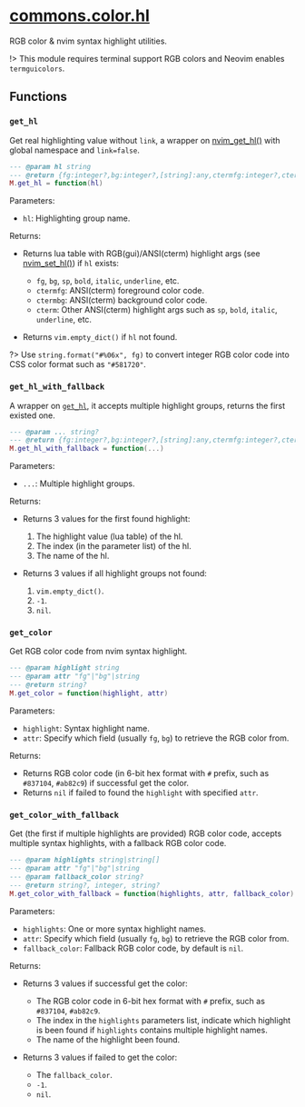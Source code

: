<!-- markdownlint-disable MD001 MD013 MD034 MD033 MD051 MD024 -->

# [commons.color.hl](https://github.com/linrongbin16/commons.nvim/blob/main/lua/commons/color/hl.lua)

RGB color & nvim syntax highlight utilities.

!> This module requires terminal support RGB colors and Neovim enables `termguicolors`.

## Functions

### `get_hl`

Get real highlighting value without `link`, a wrapper on [nvim_get_hl()](<https://neovim.io/doc/user/api.html#nvim_get_hl()>) with global namespace and `link=false`.

```lua
--- @param hl string
--- @return {fg:integer?,bg:integer?,[string]:any,ctermfg:integer?,ctermbg:integer?,cterm:{fg:integer?,bg:integer?,[string]:any}?}
M.get_hl = function(hl)
```

Parameters:

- `hl`: Highlighting group name.

Returns:

- Returns lua table with RGB(gui)/ANSI(cterm) highlight args (see [nvim_set_hl()](<https://neovim.io/doc/user/api.html#nvim_set_hl()>)) if `hl` exists:

  - `fg`, `bg`, `sp`, `bold`, `italic`, `underline`, etc.
  - `ctermfg`: ANSI(cterm) foreground color code.
  - `ctermbg`: ANSI(cterm) background color code.
  - `cterm`: Other ANSI(cterm) highlight args such as `sp`, `bold`, `italic`, `underline`, etc.

- Returns `vim.empty_dict()` if `hl` not found.

?> Use `string.format("#%06x", fg)` to convert integer RGB color code into CSS color format such as `"#581720"`.

### `get_hl_with_fallback`

A wrapper on [`get_hl`](#get_hl), it accepts multiple highlight groups, returns the first existed one.

```lua
--- @param ... string?
--- @return {fg:integer?,bg:integer?,[string]:any,ctermfg:integer?,ctermbg:integer?,cterm:{fg:integer?,bg:integer?,[string]:any}?}, integer, string?
M.get_hl_with_fallback = function(...)
```

Parameters:

- `...`: Multiple highlight groups.

Returns:

- Returns 3 values for the first found highlight:

  1. The highlight value (lua table) of the hl.
  2. The index (in the parameter list) of the hl.
  3. The name of the hl.

- Returns 3 values if all highlight groups not found:
  1. `vim.empty_dict()`.
  2. `-1`.
  3. `nil`.

### `get_color`

Get RGB color code from nvim syntax highlight.

```lua
--- @param highlight string
--- @param attr "fg"|"bg"|string
--- @return string?
M.get_color = function(highlight, attr)
```

Parameters:

- `highlight`: Syntax highlight name.
- `attr`: Specify which field (usually `fg`, `bg`) to retrieve the RGB color from.

Returns:

- Returns RGB color code (in 6-bit hex format with `#` prefix, such as `#837104`, `#ab82c9`) if successful get the color.
- Returns `nil` if failed to found the `highlight` with specified `attr`.

### `get_color_with_fallback`

Get (the first if multiple highlights are provided) RGB color code, accepts multiple syntax highlights, with a fallback RGB color code.

```lua
--- @param highlights string|string[]
--- @param attr "fg"|"bg"|string
--- @param fallback_color string?
--- @return string?, integer, string?
M.get_color_with_fallback = function(highlights, attr, fallback_color)
```

Parameters:

- `highlights`: One or more syntax highlight names.
- `attr`: Specify which field (usually `fg`, `bg`) to retrieve the RGB color from.
- `fallback_color`: Fallback RGB color code, by default is `nil`.

Returns:

- Returns 3 values if successful get the color:

  - The RGB color code in 6-bit hex format with `#` prefix, such as `#837104`, `#ab82c9`.
  - The index in the `highlights` parameters list, indicate which highlight is been found if `highlights` contains multiple highlight names.
  - The name of the highlight been found.

- Returns 3 values if failed to get the color:
  - The `fallback_color`.
  - `-1`.
  - `nil`.
